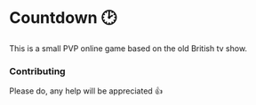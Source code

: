 # Countdown :clock2:

This is a small PVP online game based on the old British tv show. 

### Contributing
Please do, any help will be appreciated :thumbsup:
